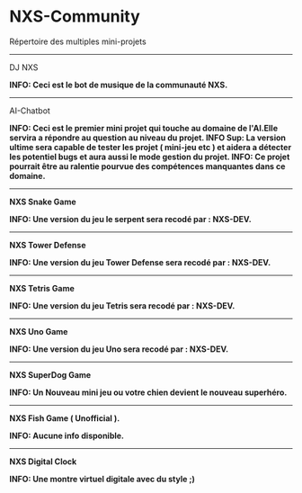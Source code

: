 # NXS-Community
Répertoire des multiples mini-projets

<hr>
<p>DJ NXS</p>
<b>INFO: Ceci est le bot de musique de la communauté NXS.</b>
<hr>
<p>AI-Chatbot</p>
<b>INFO: Ceci est le premier mini projet qui touche au domaine de l'AI.Elle servira a répondre au question au niveau du projet.
<b> INFO Sup: La version ultime sera capable de tester les projet ( mini-jeu etc ) et aidera a détecter les potentiel bugs et aura aussi le mode gestion du projet.
<b>INFO: Ce projet pourrait être au ralentie pourvue des compétences manquantes dans ce domaine.
<hr>
 <p> NXS Snake Game</p>
<b>INFO: Une version du jeu le serpent sera recodé par : NXS-DEV.
<hr>
<p>NXS Tower Defense<p>
<b>INFO: Une version du jeu Tower Defense sera recodé par : NXS-DEV.
<hr>
  <p>NXS Tetris Game</p>
<b>INFO: Une version du jeu Tetris sera recodé par : NXS-DEV.
<hr>
  <p> NXS Uno Game</p>
<b>INFO: Une version du jeu Uno sera recodé par : NXS-DEV.
<hr>
  <p>NXS SuperDog Game</p>
<b>INFO: Un Nouveau mini jeu ou votre chien devient le nouveau superhéro.
<hr>
  <p>NXS Fish Game ( Unofficial ).</p>
<b>INFO: Aucune info disponible.
<hr>
  <p>NXS Digital Clock</p>
<b>INFO: Une montre virtuel digitale avec du style ;)


